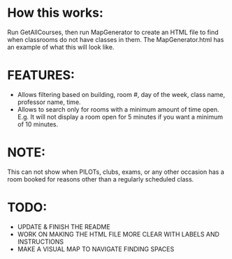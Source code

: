 # How this works: 
Run GetAllCourses, then run MapGenerator to create an HTML file to find when classrooms do not have classes in them. The MapGenerator.html has an example of what this will look like. 

# FEATURES:
- Allows filtering based on building, room #, day of the week, class name, professor name, time.
- Allows to search only for rooms with a minimum amount of time open. E.g. It will not display a room open for 5 minutes if you want a minimum of 10 minutes.

# NOTE: 
This can not show when PILOTs, clubs, exams, or any other occasion has a room booked for reasons other than a regularly scheduled class.

# TODO: 
- UPDATE & FINISH THE README
- WORK ON MAKING THE HTML FILE MORE CLEAR WITH LABELS AND INSTRUCTIONS
- MAKE A VISUAL MAP TO NAVIGATE FINDING SPACES

